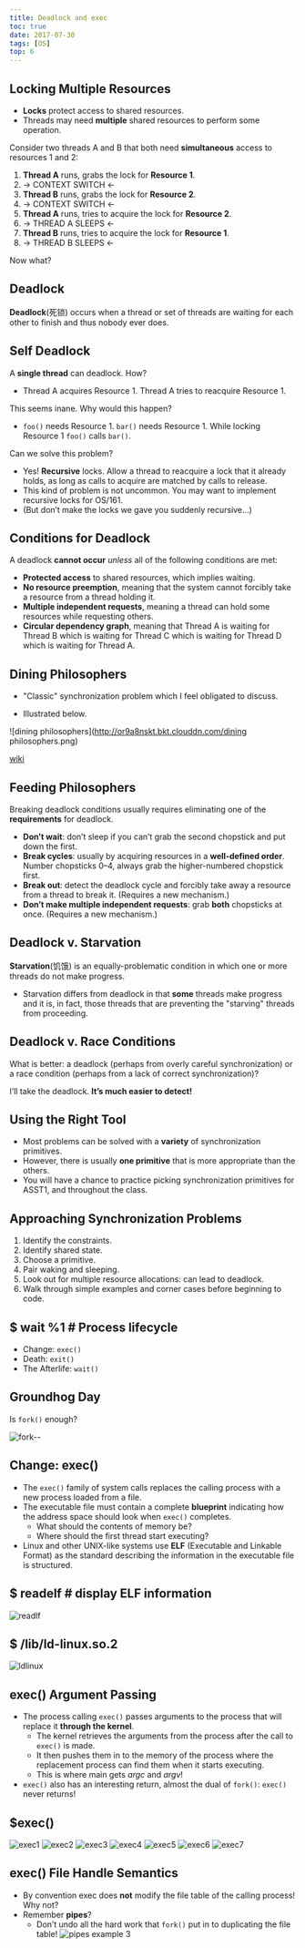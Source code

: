 ```yaml
---
title: Deadlock and exec
toc: true
date: 2017-07-30
tags: [OS]
top: 6
---
```



## Locking Multiple Resources

* **Locks** protect access to shared resources.
* Threads may need **multiple** shared resources to perform some operation.

Consider two threads A and B that both need **simultaneous** access to resources 1 and 2:

1. **Thread A** runs, grabs the lock for **Resource 1**.
2. → CONTEXT SWITCH ←
3. **Thread B** runs, grabs the lock for **Resource 2**.
4. → CONTEXT SWITCH ←
5. **Thread A** runs, tries to acquire the lock for **Resource 2**.
6. → THREAD A SLEEPS ←
7. **Thread B** runs, tries to acquire the lock for **Resource 1**.
8. → THREAD B SLEEPS ←

Now what?

## Deadlock
**Deadlock**(死锁) occurs when a thread or set of threads are waiting for each other to finish and thus nobody ever does.

## Self Deadlock
A **single thread** can deadlock. How?
* Thread A acquires Resource 1. Thread A tries to reacquire Resource 1.

This seems inane. Why would this happen?
* `foo()` needs Resource 1. `bar()` needs Resource 1. While locking Resource 1 `foo()` calls `bar()`.

Can we solve this problem?

* Yes! **Recursive** locks. Allow a thread to reacquire a lock that it already holds, as long as calls to acquire are matched by calls to release.
* This kind of problem is not uncommon. You may want to implement recursive locks for OS/161.
* (But don’t make the locks we gave you suddenly recursive…​)

## Conditions for Deadlock
A deadlock **cannot occur** _unless_ all of the following conditions are met:
* **Protected access** to shared resources, which implies waiting.
* **No resource preemption**, meaning that the system cannot forcibly take a resource from a thread holding it.
* **Multiple independent requests**, meaning a thread can hold some resources while requesting others.
* **Circular dependency graph**, meaning that Thread A is waiting for Thread B which is waiting for Thread C which is waiting for Thread D which is waiting for Thread A.

## Dining Philosophers

* "Classic" synchronization problem which I feel obligated to discuss.

* Illustrated below.

![dining philosophers](http://or9a8nskt.bkt.clouddn.com/dining philosophers.png)

[wiki](https://en.wikipedia.org/wiki/Dining_philosophers_problem)


## Feeding Philosophers
Breaking deadlock conditions usually requires eliminating one of the **requirements** for deadlock.
* **Don’t wait**: don’t sleep if you can’t grab the second chopstick and put down the first.
* **Break cycles**: usually by acquiring resources in a **well-defined order**. Number chopsticks 0–4, always grab the higher-numbered chopstick first.
* **Break out**: detect the deadlock cycle and forcibly take away a resource from a thread to break it. (Requires a new mechanism.)
* **Don’t make multiple independent requests**: grab **both** chopsticks at once. (Requires a new mechanism.)

## Deadlock v. Starvation
**Starvation**(饥饿) is an equally-problematic condition in which one or more threads do not make progress.
* Starvation differs from deadlock in that **some** threads make progress and it is, in fact, those threads that are preventing the "starving" threads from proceeding.

## Deadlock v. Race Conditions

What is better: a deadlock (perhaps from overly careful synchronization) or a race condition (perhaps from a lack of correct synchronization)?

I’ll take the deadlock. **It’s much easier to detect!**

## Using the Right Tool

* Most problems can be solved with a **variety** of synchronization primitives.
* However, there is usually **one primitive** that is more appropriate than the others.
* You will have a chance to practice picking synchronization primitives for ASST1, and throughout the class.

## Approaching Synchronization Problems

1. Identify the constraints.
2. Identify shared state.
3. Choose a primitive.
4. Pair waking and sleeping.
5. Look out for multiple resource allocations: can lead to deadlock.
6. Walk through simple examples and corner cases before beginning to code.

## $ wait %1 # Process lifecycle

* Change: `exec()`
* Death: `exit()`
* The Afterlife: `wait()`

## Groundhog Day

Is `fork()` enough?

![fork--](http://or9a8nskt.bkt.clouddn.com/fork().png)


## Change: exec()

* The `exec()` family of system calls replaces the calling process with a new process loaded from a file.
* The executable file must contain a complete **blueprint** indicating how the address space should look when `exec()` completes.
    * What should the contents of memory be?
    * Where should the first thread start executing?
* Linux and other UNIX-like systems use **ELF** (Executable and Linkable Format) as the standard describing the information in the executable file is structured.

## $ readelf # display ELF information

![readlf](http://or9a8nskt.bkt.clouddn.com/readlf.png)

## $ /lib/ld-linux.so.2

![ldlinux](http://or9a8nskt.bkt.clouddn.com/ldlinux.png)
## exec() Argument Passing

* The process calling `exec()` passes arguments to the process that will replace it **through the kernel**.
    * The kernel retrieves the arguments from the process after the call to `exec()` is made.
    * It then pushes them in to the memory of the process where the replacement process can find them when it starts executing.
   * This is where main gets *argc* and *argv*!
* `exec()` also has an interesting return, almost the dual of `fork()`: `exec()` never returns!

## $exec()

![exec1](http://or9a8nskt.bkt.clouddn.com/exec1.png)
![exec2](http://or9a8nskt.bkt.clouddn.com/exec2.png)
![exec3](http://or9a8nskt.bkt.clouddn.com/exec3.png)
![exec4](http://or9a8nskt.bkt.clouddn.com/exec4.png)
![exec5](http://or9a8nskt.bkt.clouddn.com/exec5.png)
![exec6](http://or9a8nskt.bkt.clouddn.com/exec6.png)
![exec7](http://or9a8nskt.bkt.clouddn.com/exec7.png)



## exec() File Handle Semantics
* By convention exec does **not** modify the file table of the calling process! Why not?
* Remember **pipes**?
    * Don’t undo all the hard work that `fork()` put in to duplicating the file table!
![pipes example 3](http://or9a8nskt.bkt.clouddn.com/pipesexample3.png)
